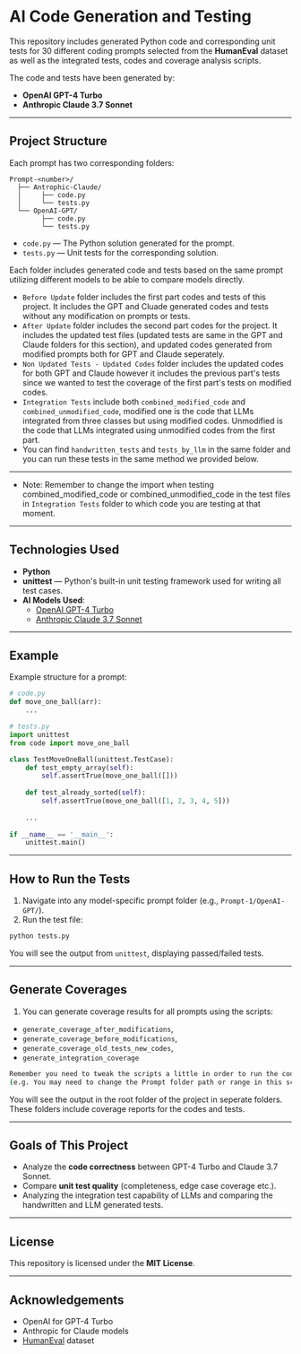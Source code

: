 # AI Code Generation and Testing

This repository includes generated Python code and corresponding unit tests for 30 different coding prompts selected from the **HumanEval** dataset as well as the integrated tests, codes and coverage analysis scripts.

The code and tests have been generated by:
- **OpenAI GPT-4 Turbo**
- **Anthropic Claude 3.7 Sonnet**

---

## Project Structure

Each prompt has two corresponding folders:

```
Prompt-<number>/
  ├── Antrophic-Claude/
  │     ├── code.py
  │     └── tests.py
  └── OpenAI-GPT/
        ├── code.py
        └── tests.py
```

- `code.py` — The Python solution generated for the prompt.
- `tests.py` — Unit tests for the corresponding solution.

Each folder includes generated code and tests based on the same prompt utilizing different models to be able to compare models directly.

- `Before Update` folder includes the first part codes and tests of this project. It includes the GPT and Cluade generated codes and tests without any modification on prompts or tests.
- `After Update` folder includes the second part codes for the project. It includes the updated test files (updated tests are same in the GPT and Claude folders for this section), and updated codes generated from modified prompts both for GPT and Claude seperately.
- `Non Updated Tests - Updated Codes` folder includes the updated codes for both GPT and Claude however it includes the previous part's tests since we wanted to test the coverage of the first part's tests on modified codes.
- `Integration Tests` include both `combined_modified_code` and `combined_unmodified_code`, modified one is the code that LLMs integrated from three classes but using modified codes. Unmodified is the code that LLMs integrated using unmodified codes from the first part.
- You can find `handwritten_tests` and `tests_by_llm` in the same folder and you can run these tests in the same method we provided below.
---
- Note: Remember to change the import when testing combined_modified_code or combined_unmodified_code in the test files in `Integration Tests` folder to which code you are testing at that moment.

---

## Technologies Used

- **Python**
- **unittest** — Python's built-in unit testing framework used for writing all test cases.
- **AI Models Used**:
  - [OpenAI GPT-4 Turbo](https://platform.openai.com/)
  - [Anthropic Claude 3.7 Sonnet](https://www.anthropic.com)

---

## Example

Example structure for a prompt:

```python
# code.py
def move_one_ball(arr):
    ...
```

```python
# tests.py
import unittest
from code import move_one_ball

class TestMoveOneBall(unittest.TestCase):
    def test_empty_array(self):
        self.assertTrue(move_one_ball([]))
    
    def test_already_sorted(self):
        self.assertTrue(move_one_ball([1, 2, 3, 4, 5]))
        
    ...
    
if __name__ == '__main__':
    unittest.main()
```

---

## How to Run the Tests

1. Navigate into any model-specific prompt folder (e.g., `Prompt-1/OpenAI-GPT/`).
2. Run the test file:
   
```bash
python tests.py
```

You will see the output from `unittest`, displaying passed/failed tests.

---

## Generate Coverages

1. You can generate coverage results for all prompts using the scripts:
- `generate_coverage_after_modifications`,
- `generate_coverage_before_modifications`,
- `generate_coverage_old_tests_new_codes`,
- `generate_integration_coverage`
   
```bash
Remember you need to tweak the scripts a little in order to run the code on your desired tests and codes.
(e.g. You may need to change the Prompt folder path or range in this script.)
```

You will see the output in the root folder of the project in seperate folders. These folders include coverage reports for the codes and tests.

---

## Goals of This Project

- Analyze the **code correctness** between GPT-4 Turbo and Claude 3.7 Sonnet.
- Compare **unit test quality** (completeness, edge case coverage etc.).
- Analyzing the integration test capability of LLMs and comparing the handwritten and LLM generated tests.
---

## License

This repository is licensed under the **MIT License**.

---

## Acknowledgements

- OpenAI for GPT-4 Turbo
- Anthropic for Claude models
- [HumanEval](https://github.com/openai/human-eval) dataset
